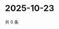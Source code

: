 # 2025-10-23

共 0 条

<!-- BEGIN ZHIHUQUESTIONS -->
<!-- 最后更新时间 Thu Oct 23 2025 20:23:08 GMT+0800 (China Standard Time) -->

<!-- END ZHIHUQUESTIONS -->
